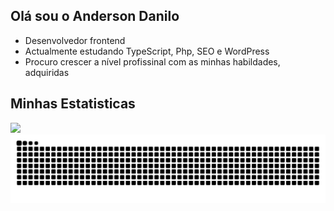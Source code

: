 ## Olá sou o Anderson Danilo
+ Desenvolvedor frontend
+ Actualmente estudando TypeScript, Php, SEO e WordPress
+ Procuro crescer a nível profissinal com as minhas habildades, adquiridas
## Minhas Estatisticas
<div>
  <picture>
  <source
    srcset="https://github-readme-stats.vercel.app/api?username=AndersonDaniloMs&show_icons=true&theme=radical"
    media="(prefers-color-scheme: dark)"
  />
  <source
    srcset="https://github-readme-stats.vercel.app/api?username=AndersonDaniloMs&show_icons=true"
    media="(prefers-color-scheme: light), (prefers-color-scheme: no-preference)"
  />
  <img src="https://github-readme-stats.vercel.app/api?username=AndersonDaniloMs&show_icons=true" />
</picture>
 </div>

<picture>
  <source media="(prefers-color-scheme: dark)" srcset="https://raw.githubusercontent.com/AndersonDaniloMs/AndersonDaniloMs/output/github-contribution-grid-snake-dark.svg">
  <source media="(prefers-color-scheme: light)" srcset="https://raw.githubusercontent.com/AndersonDaniloMs/AndersonDaniloMs/output/github-contribution-grid-snake.svg">
  <img alt="github contribution grid snake animation" src="https://raw.githubusercontent.com/AndersonDaniloMs/AndersonDaniloMs/output/github-contribution-grid-snake.svg">
</picture>


